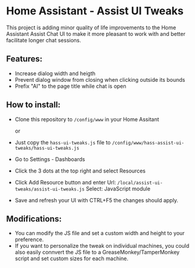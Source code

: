 # Home Assistant - Assist UI Tweaks
This project is adding minor quality of life improvements to the Home Assistant Assist Chat UI to make it more pleasant to work with and better facilitate longer chat sessions.

## Features:
- Increase dialog width and heigth
- Prevent dialog window from closing when clicking outside its bounds
- Prefix "AI" to the page title while chat is open

## How to install:
- Clone this repository to `/config/www` in your Home Assitant

	or
	
- Just copy the `hass-ui-tweaks.js` file to `/config/www/hass-assist-ui-tweaks/hass-ui-tweaks.js`

- Go to Settings - Dashboards
- Click the 3 dots at the top right and select Resources
- Click Add Resource button and enter
Url: `/local/assist-ui-tweaks/assist-ui-tweaks.js`
Select: JavaScript module
- Save and refresh your UI with CTRL+F5 the changes should apply.

## Modifications:
- You can modify the JS file and set a custom width and height to your preference.
- If you want to personalize the tweak on individual machines, you could also easily connvert the JS file to a GreaseMonkey/TamperMonkey script and set custom sizes for each machine.
